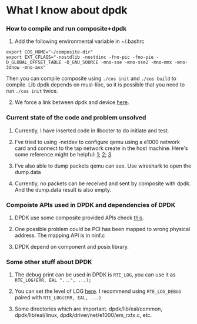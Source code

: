 # What I know about dpdk

### How to compile and run composite+dpdk
1. Add the following environmental variable in ~/.bashrc
```
export COS_HOME="~/composite-dir"
export EXT_CFLAGS="-nostdlib -nostdinc -fno-pic -fno-pie -D_GLOBAL_OFFSET_TABLE -D_GNU_SOURCE -mno-sse -mno-sse2 -mno-mmx -mno-3dnow -mno-avx"

```
Then you can compile composite using `./cos init` and `./cos build` to compile. Lib dpdk depends on musl-libc, so it is possible that you need to run `./cos init` twice.

2. We force a link between dpdk and device [here](https://github.com/gwsystems/dpdk/blob/b524a0e4c80161a606332bb339a8838589f0450f/lib/librte_eal/common/eal_common_pci.c#L313-L341).


### Current state of the code and problem unsolved
1. Currently, I have inserted code in llbooter to do initiate and test. 

2. I've tried to using -netdev to configure qemu using a e1000 network card and connect to the tap network create in the host machine. 
Here's some reference might be helpful: [1](https://brezular.com/2011/06/19/bridging-qemu-image-to-the-real-network-using-tap-interface/); [2](https://wiki.qemu.org/Documentation/Networking); [3](https://gist.github.com/extremecoders-re/e8fd8a67a515fee0c873dcafc81d811c)

3. I've also able to dump packets qemu can see. Use wireshark to open the dump.data

4. Currently, no packets can be received and sent by composite with dpdk. And the dump.data result is also empty.

### Compoiste APIs used in DPDK and dependencies of DPDK
1. DPDK use some composite provided APIs check [this](https://github.com/WenyuanShao/eos/blob/fwp/src/components/implementation/no_interface/fwp_manager/ninf.c).

2. One possible problem could be PCI has been mapped to wrong physical address. The mapping API is in ninf.c

3. DPDK depend on component and posix library.

### Some other stuff about DPDK
1. The debug print can be used in DPDK is `RTE_LOG`, you can use it as `RTE_LOG(ERR, EAL "...", ...);` 

2. You can set the level of LOG [here](https://github.com/gwsystems/dpdk/blob/e348f018f52409b927866c940b47e29993801b20/lib/librte_eal/linuxapp/eal/eal.c#L792). I recommend using `RTE_LOG_DEBUG` paired with `RTE_LOG(ERR, EAL, ...)`

3. Some directories which are important. dpdk/lib/eal/common, dpdk/lib/eal/linux, dpdk/driver/net/e1000/em_rxtx.c, etc.
